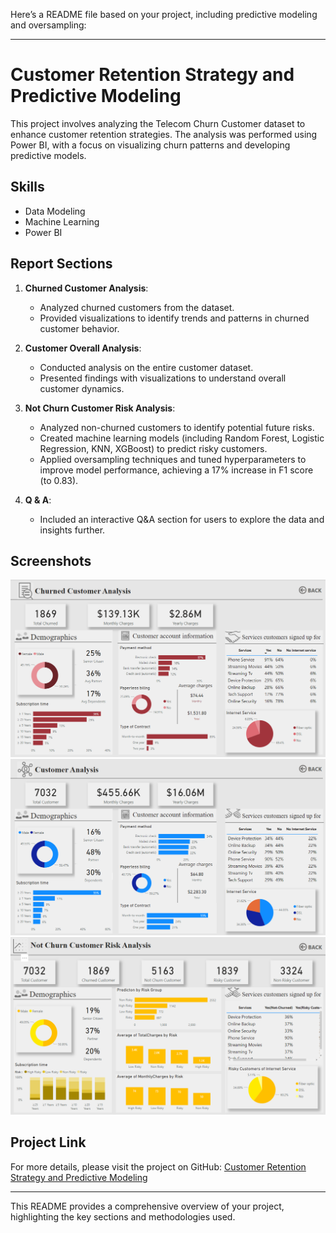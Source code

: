Here’s a README file based on your project, including predictive modeling and oversampling:

---

# Customer Retention Strategy and Predictive Modeling

This project involves analyzing the Telecom Churn Customer dataset to enhance customer retention strategies. The analysis was performed using Power BI, with a focus on visualizing churn patterns and developing predictive models.

## Skills
- Data Modeling
- Machine Learning
- Power BI

## Report Sections

1. **Churned Customer Analysis**:
   - Analyzed churned customers from the dataset.
   - Provided visualizations to identify trends and patterns in churned customer behavior.

2. **Customer Overall Analysis**:
   - Conducted analysis on the entire customer dataset.
   - Presented findings with visualizations to understand overall customer dynamics.

3. **Not Churn Customer Risk Analysis**:
   - Analyzed non-churned customers to identify potential future risks.
   - Created machine learning models (including Random Forest, Logistic Regression, KNN, XGBoost) to predict risky customers.
   - Applied oversampling techniques and tuned hyperparameters to improve model performance, achieving a 17% increase in F1 score (to 0.83).

4. **Q & A**:
   - Included an interactive Q&A section for users to explore the data and insights further.

## Screenshots

![App Screenshot](https://github.com/rajput-tarun/Customer-Retention-Strategy-and-Predictive-Modeling/blob/main/P1.png)
![App Screenshot](https://github.com/rajput-tarun/Customer-Retention-Strategy-and-Predictive-Modeling/blob/main/p2.png)
![App Screenshot](https://github.com/rajput-tarun/Customer-Retention-Strategy-and-Predictive-Modeling/blob/main/p3.png)

## Project Link

For more details, please visit the project on GitHub: [Customer Retention Strategy and Predictive Modeling](https://github.com/rajput-tarun/Customer-Retention-Strategy-and-Predictive-Modeling)

---

This README provides a comprehensive overview of your project, highlighting the key sections and methodologies used.
